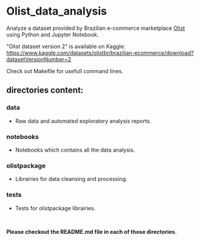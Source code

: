 # Olist_data_analysis

Analyze a dataset provided by Brazilian e-commerce marketplace [Olist](https://www.olist.com) using Python and Jupyter Notebook.

"Olist dataset version 2" is available on Kaggle:
https://www.kaggle.com/datasets/olistbr/brazilian-ecommerce/download?datasetVersionNumber=2

Check out Makefile for usefull command lines.

## directories content:

### data
- Raw data and automated exploratory analysis reports.

### notebooks
- Notebooks which contains all the data analysis.

### olistpackage
- Librairies for data cleansing and processing.

### tests
- Tests for olistpackage librairies.
<br />

**Please checkout the README.md file in each of those directories.**

